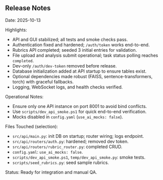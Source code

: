 ## Release Notes

Date: 2025-10-13

Highlights:
- API and GUI stabilized; all tests and smoke checks pass.
- Authentication fixed and hardened; `/auth/token` works end-to-end.
- Rubrics API completed; seeded 3 initial entries for validation.
- File upload and analysis submit operational; task status polling reaches `completed`.
- Dev-only `/auth/dev-token` removed before release.
- Database initialization added at API startup to ensure tables exist.
- Optional dependencies made robust (FAISS, sentence-transformers, torch) with graceful fallbacks.
- Logging, WebSocket logs, and health checks verified.

Operational Notes:
- Ensure only one API instance on port 8001 to avoid bind conflicts.
- Use `scripts/dev_api_smoke.ps1` for quick end-to-end verification.
- Mocks disabled in `config.yaml` (`use_ai_mocks: false`).

Files Touched (selection):
- `src/api/main.py`: init DB on startup; router wiring; logs endpoint.
- `src/api/routers/auth.py`: hardened; removed dev token.
- `src/api/routers/rubric_router.py`: completed CRUD.
- `config.yaml`: `use_ai_mocks: false`.
- `scripts/dev_api_smoke.ps1`, `temp/dev_api_smoke.py`: smoke tests.
- `scripts/seed_rubrics.py`: seed sample rubrics.

Status: Ready for integration and manual QA.
